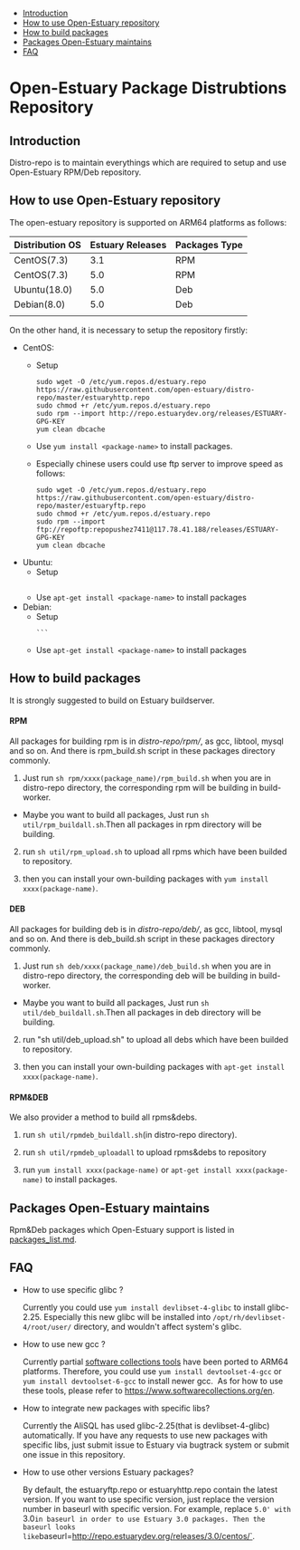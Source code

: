 * [Introduction](#1)
* [How to use Open-Estuary repository](#2)
* [How to build packages](#3)
* [Packages Open-Estuary maintains](#4)
* [FAQ](#5)

# Open-Estuary Package Distrubtions Repository
## <a name="1">Introduction</a>
Distro-repo is to maintain everythings which are required to setup and use Open-Estuary RPM/Deb repository.  

## <a name="2">How to use Open-Estuary repository</a>
The open-estuary repository is supported on ARM64 platforms as follows:

|Distribution OS|Estuary Releases|Packages Type|
|--|--|--|
|CentOS(7.3)|3.1|RPM|
|CentOS(7.3)|5.0|RPM|
|Ubuntu(18.0)|5.0|Deb|
|Debian(8.0)|5.0|Deb|
||||

On the other hand, it is necessary to setup the repository firstly:

- CentOS:  
  - Setup
    ```
    sudo wget -O /etc/yum.repos.d/estuary.repo https://raw.githubusercontent.com/open-estuary/distro-repo/master/estuaryhttp.repo    
    sudo chmod +r /etc/yum.repos.d/estuary.repo
    sudo rpm --import http://repo.estuarydev.org/releases/ESTUARY-GPG-KEY
    yum clean dbcache
    ```
    
   - Use `yum install <package-name>` to install packages.   
   - Especially chinese users could use ftp server to improve speed as follows:    
     ```               
     sudo wget -O /etc/yum.repos.d/estuary.repo https://raw.githubusercontent.com/open-estuary/distro-repo/master/estuaryftp.repo     
     sudo chmod +r /etc/yum.repos.d/estuary.repo               
     sudo rpm --import ftp://repoftp:repopushez7411@117.78.41.188/releases/ESTUARY-GPG-KEY               
     yum clean dbcache
- Ubuntu: 
  - Setup
     ```
     ```
  - Use `apt-get install <package-name>` to install packages
       
- Debian:      
  - Setup       
     ```       
     ```     
  - Use `apt-get install <package-name>` to install packages

## <a name="3">How to build packages</a>  
It is strongly suggested to build on Estuary buildserver.  

#### RPM  
All packages for building rpm is in *distro-repo/rpm/*, as gcc, libtool, mysql and so on. And there is rpm_build.sh script in these packages directory commonly.  

1. Just run `sh rpm/xxxx(package_name)/rpm_build.sh` when you are in distro-repo directory, the corresponding rpm will be building in build-worker.

* Maybe you want to build all packages, Just run `sh util/rpm_buildall.sh`.Then all packages in rpm directory will be building.  

2. run `sh util/rpm_upload.sh` to upload all rpms which have been builded to repository.   

3. then you can install your own-building packages with `yum install xxxx(package-name)`.  

#### DEB
All packages for building deb is in *distro-repo/deb/*, as gcc, libtool, mysql and so on. And there is deb_build.sh script in these packages directory commonly.  

1. Just run `sh deb/xxxx(package_name)/deb_build.sh` when you are in distro-repo directory, the corresponding deb will be building in build-worker.

* Maybe you want to build all packages, Just run `sh util/deb_buildall.sh`.Then all packages in deb directory will be building.  

2. run "sh util/deb_upload.sh" to upload all debs which have been builded to repository.   

3. then you can install your own-building packages with `apt-get install xxxx(package-name)`.  

#### RPM&DEB
We also provider a method to build all rpms&debs.

1. run `sh util/rpmdeb_buildall.sh`(in distro-repo directory).   

2. run `sh util/rpmdeb_uploadall` to upload rpms&debs to repository 

3. run `yum install xxxx(package-name)` or `apt-get install xxxx(package-name)` to install packages.  

## <a name="4">Packages Open-Estuary maintains</a>  
Rpm&Deb packages which Open-Estuary support is listed in [packages_list.md](https://github.com/open-estuary/distro-repo/blob/master/packages_list.md).  

## <a name="5">FAQ</a>
* How to use specific glibc ?

  Currently you could use `yum install devlibset-4-glibc` to install glibc-2.25. Especially this new glibc will be installed into `/opt/rh/devlibset-4/root/user/` directory, and wouldn't affect system's glibc. 
  
* How to use new gcc ?
  
  Currently partial [software collections tools](https://www.softwarecollections.org/en/) have been ported to ARM64 platforms. Therefore, you could use `yum install devtoolset-4-gcc` or `yum install devtoolset-6-gcc` to install newer gcc. 
  As for how to use these tools, please refer to https://www.softwarecollections.org/en.

* How to integrate new packages with specific libs? 

  Currently the AliSQL has used glibc-2.25(that is devlibset-4-glibc) automatically. If you have any requests to use new packages with specific libs, just submit issue to Estuary via bugtrack system or submit one issue in this repository.

* How to use other versions Estuary packages?
 
  By default, the estuaryftp.repo or estuaryhttp.repo contain the latest version. If you want to use specific version, just replace the version number in baseurl with specific version. For example, replace `5.0' with `3.0` in baseurl in order to use Estuary 3.0 packages. Then the baseurl looks like `baseurl=http://repo.estuarydev.org/releases/3.0/centos/`.
  
